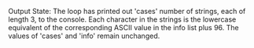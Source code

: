 Output State: The loop has printed out 'cases' number of strings, each of length 3, to the console. Each character in the strings is the lowercase equivalent of the corresponding ASCII value in the info list plus 96. The values of 'cases' and 'info' remain unchanged.